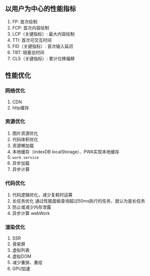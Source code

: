 ## 以用户为中心的性能指标
1. FP: 首次绘制
2. FCP: 首次内容绘制
3. LCP（关键指标）: 最大内容绘制
4. TTI: 首次可交互时间
5. FID（关键指标）: 首次输入延迟
6. TBT: 阻塞总时间
7. CLS（关键指标）: 累计位移偏移

## 性能优化
### 网络优化
1. CDN
2. http缓存
### 资源优化
1. 图片资源优化
2. 代码体积优化
3. 资源懒加载
4. 本地缓存（indexDB localStorage）、PWA实现本地缓存
5. `work service`
6. 异步加载
7. 异步计算
### 代码优化
1. 代码逻辑优化，减少复耗时运算
2. 长任务优化 通过性能面板查询超过50ms执行的任务，就认为是长任务
3. 防止或减少内存泄露
4. 异步计算 webWork
### 渲染优化
1. SSR
2. 骨架屏
3. 虚拟列表
4. 虚拟DOM
5. 减少重排、重绘
6. GPU加速
